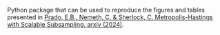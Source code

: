 Python package that can be used to reproduce the figures and tables presented in [Prado, E.B., Nemeth, C. & Sherlock, C. Metropolis-Hastings with Scalable Subsampling. arxiv (2024)][mhss_paper].

[mhss_paper]: https://arxiv.org/pdf/2407.19602
